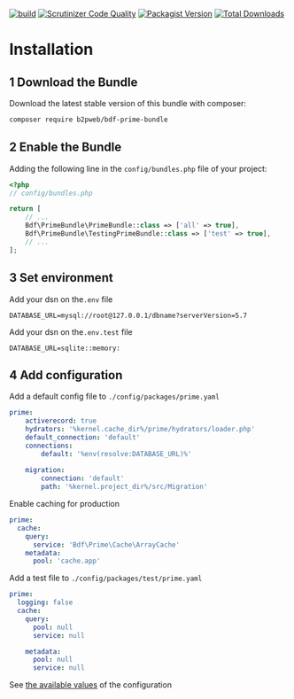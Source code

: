 
[![build](https://github.com/b2pweb/bdf-prime-bundle/actions/workflows/php.yml/badge.svg)](https://github.com/b2pweb/bdf-prime-bundle/actions/workflows/php.yml)
[![Scrutinizer Code Quality](https://scrutinizer-ci.com/g/b2pweb/bdf-prime-bundle/badges/quality-score.png?b=master)](https://scrutinizer-ci.com/g/b2pweb/bdf-prime-bundle/?branch=master)
[![Packagist Version](https://img.shields.io/packagist/v/b2pweb/bdf-prime-bundle.svg)](https://packagist.org/packages/b2pweb/bdf-prime-bundle)
[![Total Downloads](https://img.shields.io/packagist/dt/b2pweb/bdf-prime-bundle.svg)](https://packagist.org/packages/b2pweb/bdf-prime-bundle)

Installation
============

1 Download the Bundle
---------------------

Download the latest stable version of this bundle with composer:

```bash
composer require b2pweb/bdf-prime-bundle
```

2 Enable the Bundle
-------------------

Adding the following line in the `config/bundles.php` file of your project:

```php
<?php
// config/bundles.php

return [
    // ...
    Bdf\PrimeBundle\PrimeBundle::class => ['all' => true],
    Bdf\PrimeBundle\TestingPrimeBundle::class => ['test' => true],
    // ...
];
```

3 Set environment
-----------------

Add your dsn on the`.env` file

```
DATABASE_URL=mysql://root@127.0.0.1/dbname?serverVersion=5.7
```

Add your dsn on the`.env.test` file

```
DATABASE_URL=sqlite::memory:
```

4 Add configuration
-------------------

Add a default config file to `./config/packages/prime.yaml`

```yaml
prime:
    activerecord: true
    hydrators: '%kernel.cache_dir%/prime/hydrators/loader.php'
    default_connection: 'default'
    connections:
        default: '%env(resolve:DATABASE_URL)%'
    
    migration:
        connection: 'default'
        path: '%kernel.project_dir%/src/Migration'
```

Enable caching for production

```yaml
prime:
  cache:
    query:
      service: 'Bdf\Prime\Cache\ArrayCache'
    metadata:
      pool: 'cache.app'
```

Add a test file to `./config/packages/test/prime.yaml`

```yaml
prime:
  logging: false
  cache:
    query:
      pool: null
      service: null

    metadata:
      pool: null
      service: null
```

See [the available values](Resources/doc/configuration.md) of the configuration
